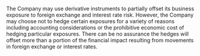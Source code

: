 The Company may use derivative instruments to partially offset its business exposure to foreign exchange and interest rate risk.
However, the Company may choose not to hedge certain exposures for a variety of reasons including accounting considerations
or the prohibitive economic cost of hedging particular exposures. There can be no assurance the hedges will offset more than a
portion of the financial impact resulting from movements in foreign exchange or interest rates.